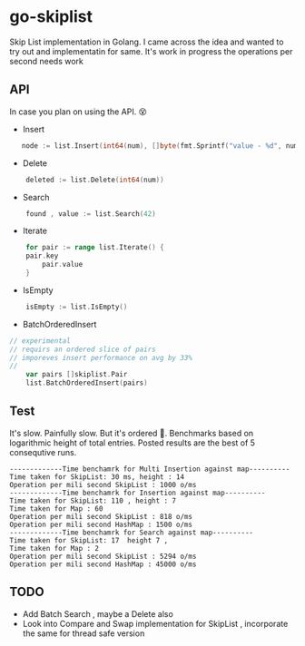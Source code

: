 # go-skiplist
Skip List implementation in Golang. I came across the idea and wanted to try out and implementatin for same. It's work in progress the operations 
per second needs work

## API

In case you plan on using the API. 😵

- Insert

```go
   node := list.Insert(int64(num), []byte(fmt.Sprintf("value - %d", num)))
```

- Delete
```go
    deleted := list.Delete(int64(num))
```

- Search
```go
    found , value := list.Search(42)
```

- Iterate
```go
    for pair := range list.Iterate() {
	pair.key 
        pair.value
    }
```
- IsEmpty

```go
    isEmpty := list.IsEmpty()
```

- BatchOrderedInsert

```go
// experimental
// requirs an ordered slice of pairs
// imporeves insert performance on avg by 33%
// 
    var pairs []skiplist.Pair
    list.BatchOrderedInsert(pairs)

```

## Test

It's slow. Painfully slow. But it's ordered 🤣. Benchmarks based on logarithmic height
of total entries. Posted results are the best of 5 consequtive runs.

```
-------------Time benchamrk for Multi Insertion against map----------
Time taken for SkipList: 30 ms, height : 14 
Operation per mili second SkipList : 1000 o/ms
-------------Time benchamrk for Insertion against map----------
Time taken for SkipList: 110 , height : 7 
Time taken for Map : 60
Operation per mili second SkipList : 818 o/ms
Operation per mili second HashMap : 1500 o/ms
-------------Time benchamrk for Search against map----------
Time taken for SkipList: 17  height 7 , 
Time taken for Map : 2
Operation per mili second SkipList : 5294 o/ms
Operation per mili second HashMap : 45000 o/ms
```

## TODO
- Add Batch Search , maybe a Delete also
- Look into Compare and Swap implementation for SkipList , incorporate the same for thread safe version
